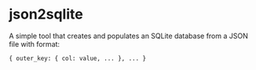 # json2sqlite

A simple tool that creates and populates an SQLite database from a JSON file with format:

`{ outer_key: { col: value, ... }, ... }`

